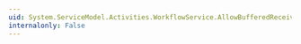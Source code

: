 ```yaml
---
uid: System.ServiceModel.Activities.WorkflowService.AllowBufferedReceive
internalonly: False
---
```

